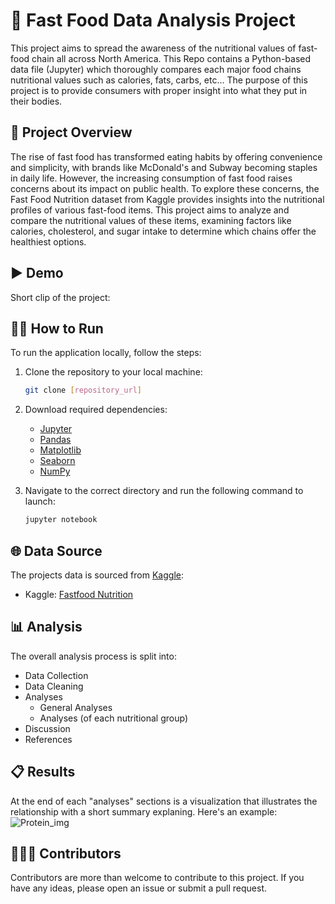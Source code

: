# 🍔 Fast Food Data Analysis Project
This project aims to spread the awareness of the nutritional values of fast-food chain all across North America. This Repo contains a Python-based data file (Jupyter) which thoroughly compares each major food chains nutritional values such as calories, fats, carbs, etc... The purpose of this project is to provide consumers with proper insight into what they put in their bodies.

## 🔎 Project Overview
The rise of fast food has transformed eating habits by offering convenience and simplicity, with brands like McDonald's and Subway becoming staples in daily life. However, the increasing consumption of fast food raises concerns about its impact on public health. To explore these concerns, the Fast Food Nutrition dataset from Kaggle provides insights into the nutritional profiles of various fast-food items. This project aims to analyze and compare the nutritional values of these items, examining factors like calories, cholesterol, and sugar intake to determine which chains offer the healthiest options.

## ▶️ Demo
Short clip of the project:



## 🏃‍♂️ How to Run

To run the application locally, follow the steps:

1. Clone the repository to your local machine:

    ```bash
    git clone [repository_url]
    ```
    
2. Download required dependencies:
   - [Jupyter](https://jupyter.org/)
   - [Pandas](https://pandas.pydata.org/)
   - [Matplotlib](https://matplotlib.org/)
   - [Seaborn](https://seaborn.pydata.org/)
   - [NumPy](https://numpy.org/)
     
4. Navigate to the correct directory and run the following command to launch:
   ```bash
   jupyter notebook
   ```

## 🌐 Data Source
The projects data is sourced from [Kaggle](https://www.kaggle.com/datasets):
- Kaggle: [Fastfood Nutrition](https://www.kaggle.com/datasets/ulrikthygepedersen/fastfood-nutrition/)

## 📊 Analysis
The overall analysis process is split into:
- Data Collection
- Data Cleaning
- Analyses
  - General Analyses
  - Analyses (of each nutritional group)
- Discussion
- References

## 📋 Results
At the end of each "analyses" sections is a visualization that illustrates the relationship with a short summary explaning. Here's an example: 
![Protein_img](https://github.com/user-attachments/assets/579c767e-b6b2-45a8-b083-98791aac19d2)

## 🧑‍🤝‍🧑 Contributors
Contributors are more than welcome to contribute to this project. If you have any ideas, please open an issue or submit a pull request.
